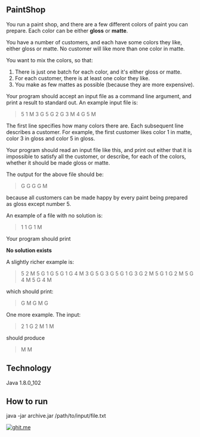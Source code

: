 ## PaintShop

You run a paint shop, and there are a few different colors of paint you can prepare.  Each color can be either **gloss** or **matte**. 

You have a number of customers, and each have some colors they like, either gloss or matte.  No customer will like more than one color in matte.

You want to mix the colors, so that:
1. There is just one batch for each color, and it's either gloss or matte.
2. For each customer, there is at least one color they like.
3. You make as few mattes as possible (because they are more expensive).

Your program should accept an input file as a command line argument, and print a result to standard out.  An example input file is:

> 5
> 1 M 3 G 5 G
> 2 G 3 M 4 G
> 5 M

The first line specifies how many colors there are. Each subsequent line describes a customer.  For example, the first customer likes color 1 in matte, color 3 in gloss and color 5 in gloss.

Your program should read an input file like this, and print out either that it is impossible to satisfy all the customer, or describe, for each of the colors, whether it should be made gloss or matte.

The output for the above file should be:

> G G G G M

because all customers can be made happy by every paint being prepared as gloss except number 5.

An example of a file with no solution is:

> 1
> 1 G
> 1 M

Your program should print

**No solution exists**

A slightly richer example is:

> 5
> 2 M
> 5 G
> 1 G
> 5 G 1 G 4 M
> 3 G
> 5 G
> 3 G 5 G 1 G
> 3 G
> 2 M
> 5 G 1 G
> 2 M
> 5 G
> 4 M
> 5 G 4 M

which should print:

> G M G M G

One more example.  The input:

> 2
> 1 G 2 M
> 1 M

should produce

> M M

## Technology
Java 1.8.0_102

## How to run
java -jar archive.jar /path/to/input/file.txt

[![ghit.me](https://ghit.me/badge.svg?repo=GarciaPL/PaintShop)](https://ghit.me/repo/GarciaPL/PaintShop)
